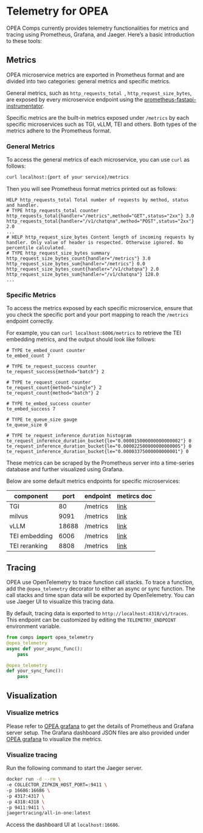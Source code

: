 # Telemetry for OPEA

OPEA Comps currently provides telemetry functionalities for metrics and tracing using Prometheus, Grafana, and Jaeger. Here’s a basic introduction to these tools:

## Metrics

OPEA microservice metrics are exported in Prometheus format and are divided into two categories: general metrics and specific metrics.

General metrics, such as `http_requests_total `, `http_request_size_bytes`, are exposed by every microservice endpoint using the [prometheus-fastapi-instrumentator](https://github.com/trallnag/prometheus-fastapi-instrumentator).

Specific metrics are the built-in metrics exposed under `/metrics` by each specific microservices such as TGI, vLLM, TEI and others. Both types of the metrics adhere to the Prometheus format.

### General Metrics

To access the general metrics of each microservice, you can use `curl` as follows:

```bash
curl localhost:{port of your service}/metrics
```

Then you will see Prometheus format metrics printed out as follows:

```
HELP http_requests_total Total number of requests by method, status and handler.
# TYPE http_requests_total counter
http_requests_total{handler="/metrics",method="GET",status="2xx"} 3.0
http_requests_total{handler="/v1/chatqna",method="POST",status="2xx"} 2.0
...
# HELP http_request_size_bytes Content length of incoming requests by handler. Only value of header is respected. Otherwise ignored. No percentile calculated. 
# TYPE http_request_size_bytes summary
http_request_size_bytes_count{handler="/metrics"} 3.0
http_request_size_bytes_sum{handler="/metrics"} 0.0
http_request_size_bytes_count{handler="/v1/chatqna"} 2.0
http_request_size_bytes_sum{handler="/v1/chatqna"} 128.0
...
```

### Specific Metrics

To access the metrics exposed by each specific microservice, ensure that you check the specific port and your port mapping to reach the `/metrics` endpoint correctly.

For example, you can `curl localhost:6006/metrics` to retrieve the TEI embedding metrics, and the output should look like follows:

```
# TYPE te_embed_count counter
te_embed_count 7

# TYPE te_request_success counter
te_request_success{method="batch"} 2

# TYPE te_request_count counter
te_request_count{method="single"} 2
te_request_count{method="batch"} 2

# TYPE te_embed_success counter
te_embed_success 7

# TYPE te_queue_size gauge
te_queue_size 0

# TYPE te_request_inference_duration histogram
te_request_inference_duration_bucket{le="0.000015000000000000002"} 0
te_request_inference_duration_bucket{le="0.000022500000000000005"} 0
te_request_inference_duration_bucket{le="0.00003375000000000001"} 0
```

These metrics can be scraped by the Prometheus server into a time-series database and further visualized using Grafana.

Below are some default metrics endpoints for specific microservices:


| component    | port | endpoint | metircs doc |
| -------- | ------- | ------- | ------- |
| TGI  | 80    | /metrics | [link](https://huggingface.co/docs/text-generation-inference/en/basic_tutorials/monitoring) |
| milvus | 9091     | /metrics | [link](https://milvus.io/docs/monitor.md) |
| vLLM    | 18688    | /metrics | [link](https://docs.vllm.ai/en/v0.5.0/serving/metrics.html) |
| TEI embedding | 6006 | /metrics | [link](https://huggingface.github.io/text-embeddings-inference/#/Text%20Embeddings%20Inference/metrics) |
| TEI reranking | 8808 | /metrics | [link](https://huggingface.github.io/text-embeddings-inference/#/Text%20Embeddings%20Inference/metrics) |

## Tracing

OPEA use OpenTelemetry to trace function call stacks. To trace a function, add the `@opea_telemetry` decorator to either an async or sync function. The call stacks and time span data will be exported by OpenTelemetry. You can use Jaeger UI to visualize this tracing data.

By default, tracing data is exported to `http://localhost:4318/v1/traces`. This endpoint can be customized by editing the `TELEMETRY_ENDPOINT` environment variable.


```py
from comps import opea_telemetry
@opea_telemetry
async def your_async_func():
    pass

@opea_telemetry
def your_sync_func():
    pass
```

## Visualization

### Visualize metrics

Please refer to [OPEA grafana](https://github.com/opea-project/GenAIEval/tree/main/evals/benchmark/grafana) to get the details of Prometheus and Grafana server setup. The Grafana dashboard JSON files are also provided under [OPEA grafana](https://github.com/opea-project/GenAIEval/tree/main/evals/benchmark/grafana) to visualize the metrics.

### Visualize tracing

Run the following command to start the Jaeger server.

```bash
docker run -d --rm \
-e COLLECTOR_ZIPKIN_HOST_PORT=:9411 \
-p 16686:16686 \
-p 4317:4317 \
-p 4318:4318 \
-p 9411:9411 \
jaegertracing/all-in-one:latest
```

Access the dashboard UI at `localhost:16686`.
